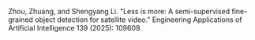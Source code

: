 Zhou, Zhuang, and Shengyang Li. "Less is more: A semi-supervised fine-grained object detection for satellite video." Engineering Applications of Artificial Intelligence 139 (2025): 109609.
